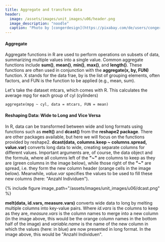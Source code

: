 ```yaml
---
title: Aggregate and transform data
header:
  image: /assets/images/unit_images/u06/header.png
  image_description: "noodle"
  caption: "Photo by [congerdesign](https://pixabay.com/de/users/congerdesign-509903/?utm_source=link-attribution&utm_medium=referral&utm_campaign=image&utm_content=1312384) [from Pixabay](https://pixabay.com/de/?utm_source=link-attribution&utm_medium=referral&utm_campaign=image&utm_content=1312384)"
---
```


#### Aggregate

Aggregate functions in R are used to perform operations on subsets of data, summarizing multiple values into a single value. Common aggregate functions include **sum()**, **mean()**, **min()**, **max()**, and **length()**. These functions are often used in conjunction with the **aggregate(x, by, FUN)** function. X stands for the data frae, by is the list of grouping elements, often factors, and FUN is the function to be applied (e.g., mean, sum).

Let's take the dataset mtcars, which comes with R. This calculates the average mpg for each group of cyl (cylinders)

```
aggregate(mpg ~ cyl, data = mtcars, FUN = mean)
```
#### Reshaping Data: Wide to Long and Vice Versa

In R, data can be transformed between wide and long formats using functions such as **melt()** and **dcast()** from the **reshape2 package**. There are other packages available, but here we will focus on the functions provided by reshape2. **dcast(data, columns.keep ~ columns.spread, value.var)** converts long data to wide, creating separate columns for different values. Important arguments are, of course, the data object and the formula, where all columns left of the **"~"** are columns to keep as they are (green columns in the image below), while those right of the **"~"** are spread, i.e. they form the new column header (orange cells in the image below). Meanwhile, *value.var* specifies the values to be used to fill these new columns (here: "Anzahl Individuen").

{% include figure image_path="/assets/images/unit_images/u06/dcast.png" %}

**melt(data, id.vars, measure.vars)** converts wide data to long by melting multiple columns into key-value pairs. Where *id.vars* is the columns to keep as they are, *measure.vars* is the column names to merge into a new column (in the image above, this would be the orange column names in the bottom half of the image) and *variable.name* is the name of the new column in which the values (here: in blue) are now presented in long format. In the image above, this would be "Anzahl Individuen". 
